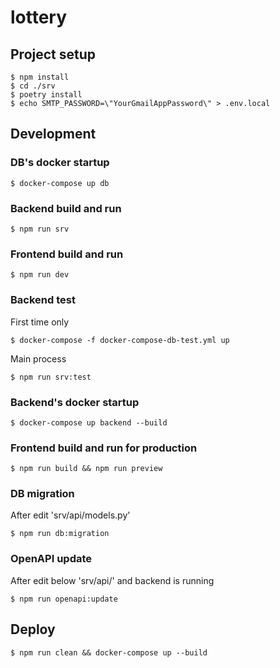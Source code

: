# lottery

## Project setup

```
$ npm install
$ cd ./srv
$ poetry install
$ echo SMTP_PASSWORD=\"YourGmailAppPassword\" > .env.local
```

## Development

### DB's docker startup

```
$ docker-compose up db
```

### Backend build and run

```
$ npm run srv
```

### Frontend build and run

```
$ npm run dev
```

### Backend test

First time only

```
$ docker-compose -f docker-compose-db-test.yml up
```

Main process

```
$ npm run srv:test
```

### Backend's docker startup

```
$ docker-compose up backend --build
```

### Frontend build and run for production

```
$ npm run build && npm run preview
```

### DB migration

After edit 'srv/api/models.py'

```
$ npm run db:migration
```

### OpenAPI update

After edit below 'srv/api/' and backend is running

```
$ npm run openapi:update
```

## Deploy

```
$ npm run clean && docker-compose up --build
```
